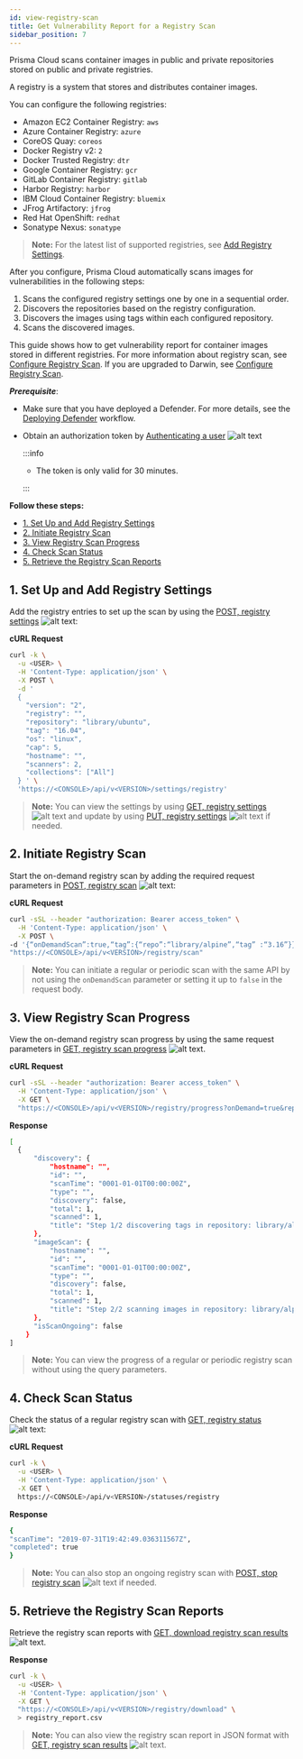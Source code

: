 ```yaml
---
id: view-registry-scan
title: Get Vulnerability Report for a Registry Scan
sidebar_position: 7
---
```


Prisma Cloud scans container images in public and private repositories stored on public and private registries.

A registry is a system that stores and distributes container images.

You can configure the following registries:

* Amazon EC2 Container Registry: `aws`
* Azure Container Registry: `azure`
* CoreOS Quay: `coreos`
* Docker Registry v2: `2`
* Docker Trusted Registry: `dtr`
* Google Container Registry: `gcr`
* GitLab Container Registry: `gitlab`
* Harbor Registry: `harbor`
* IBM Cloud Container Registry: `bluemix`
* JFrog Artifactory: `jfrog`
* Red Hat OpenShift: `redhat`
* Sonatype Nexus: `sonatype`

> **Note:** For the latest list of supported registries, see [Add Registry Settings](/prisma-cloud/api/cwpp/post-settings-registry/).

After you configure, Prisma Cloud automatically scans images for vulnerabilities in the following steps:

1. Scans the configured registry settings one by one in a sequential order.
2. Discovers the repositories based on the registry configuration.
3. Discovers the images using tags within each configured repository.
4. Scans the discovered images.

This guide shows how to get vulnerability report for container images stored in different registries. For more information about registry scan, see [Configure Registry Scan](https://docs.prismacloud.io/en/classic/compute-admin-guide/vulnerability-management/registry-scanning/configure-registry-scanning). If you are upgraded to Darwin, see [Configure Registry Scan](https://docs.prismacloud.io/en/enterprise-edition/content-collections/runtime-security/vulnerability-management/registry-scanning/configure-registry-scanning).

***Prerequisite***:

* Make sure that you have deployed a Defender. For more details, see the [Deploying Defender](/prisma-cloud/docs/cwpp/deploy-defenders/) workflow.

* Obtain an authorization token by [Authenticating a user](/prisma-cloud/api/cwpp/post-authenticate/) ![alt text](/icons/api-icon-pan-dev.svg)

  :::info

  - The token is only valid for 30 minutes.

  :::

**Follow these steps:**
- [1. Set Up and Add Registry Settings](#1-set-up-and-add-registry-settings)
- [2. Initiate Registry Scan](#2-initiate-registry-scan)
- [3. View Registry Scan Progress](#3-view-registry-scan-progress)
- [4. Check Scan Status](#4-check-scan-status)
- [5. Retrieve the Registry Scan Reports](#5-retrieve-the-registry-scan-reports)

## 1. Set Up and Add Registry Settings

Add the registry entries to set up the scan by using the [POST, registry settings](/prisma-cloud/api/cwpp/post-settings-registry/) ![alt text](/icons/api-icon-pan-dev.svg):

**cURL Request**
  ```bash
  curl -k \
    -u <USER> \
    -H 'Content-Type: application/json' \
    -X POST \
    -d '
    {
      "version": "2",
      "registry": "",
      "repository": "library/ubuntu",
      "tag": "16.04",
      "os": "linux",
      "cap": 5,
      "hostname": "",
      "scanners": 2,
      "collections": ["All"]
    } ' \
    'https://<CONSOLE>/api/v<VERSION>/settings/registry'
  ```

> **Note:** You can view the settings by using [GET, registry settings](/prisma-cloud/api/cwpp/get-settings-registry/) ![alt text](/icons/api-icon-pan-dev.svg) and update by using [PUT, registry settings](/prisma-cloud/api/cwpp/put-settings-registry/) ![alt text](/icons/api-icon-pan-dev.svg) if needed.

## 2. Initiate Registry Scan

Start the on-demand registry scan by adding the required request parameters in [POST, registry scan](/prisma-cloud/api/cwpp/post-registry-scan/) ![alt text](/icons/api-icon-pan-dev.svg):

**cURL Request**
  ```bash
  curl -sSL --header "authorization: Bearer access_token" \
    -H 'Content-Type: application/json' \
    -X POST \
  -d '{“onDemandScan”:true,“tag”:{“repo”:“library/alpine”,“tag” :“3.16”}}' \
  "https://<CONSOLE>/api/v<VERSION>/registry/scan"
  ```
> **Note:** You can initiate a regular or periodic scan with the same API by not using the `onDemandScan` parameter or setting it up to `false` in the request body. 


## 3. View Registry Scan Progress

View the on-demand registry scan progress by using the same request parameters in [GET, registry scan progress](/prisma-cloud/api/cwpp/get-registry-progress/) ![alt text](/icons/api-icon-pan-dev.svg).

**cURL Request**
  ```bash
  curl -sSL --header "authorization: Bearer access_token" \
    -H 'Content-Type: application/json' \
    -X GET \
    "https://<CONSOLE>/api/v<VERSION>/registry/progress?onDemand=true&repo=library/alpine&tag=3.16"
  ```

**Response**
  ```bash
  [
    {
        "discovery": {
            "hostname": "",
            "id": "",
            "scanTime": "0001-01-01T00:00:00Z",
            "type": "",
            "discovery": false,
            "total": 1,
            "scanned": 1,
            "title": "Step 1/2 discovering tags in repository: library/alpine, tag: 3.16"
        },
        "imageScan": {
            "hostname": "",
            "id": "",
            "scanTime": "0001-01-01T00:00:00Z",
            "type": "",
            "discovery": false,
            "total": 1,
            "scanned": 1,
            "title": "Step 2/2 scanning images in repository: library/alpine, tag: 3.16"
        },
        "isScanOngoing": false
      }
  ]
  ```
> **Note:** You can view the progress of a regular or periodic registry scan without using the query parameters.

## 4. Check Scan Status  

Check the status of a regular registry scan with [GET, registry status](/prisma-cloud/api/cwpp/get-statuses-registry/) ![alt text](/icons/api-icon-pan-dev.svg):

**cURL Request**
  ```bash
  curl -k \
    -u <USER> \
    -H 'Content-Type: application/json' \
    -X GET \
    https://<CONSOLE>/api/v<VERSION>/statuses/registry
  ```

**Response**
  ```bash
  {
  "scanTime": "2019-07-31T19:42:49.036311567Z",
  "completed": true
  }
  ```

> **Note:** You can also stop an ongoing registry scan with [POST, stop registry scan](/prisma-cloud/api/cwpp/post-registry-stop/) ![alt text](/icons/api-icon-pan-dev.svg) if needed.


## 5. Retrieve the Registry Scan Reports

Retrieve the registry scan reports with [GET, download registry scan results](/prisma-cloud/api/cwpp/get-registry-download/) ![alt text](/icons/api-icon-pan-dev.svg).

**Response**
  ```bash
  curl -k \
    -u <USER> \
    -H 'Content-Type: application/json' \
    -X GET \
    "https://<CONSOLE>/api/v<VERSION>/registry/download" \
    > registry_report.csv
  ```

> **Note:** You can also view the registry scan report in JSON format with [GET, registry scan results](/prisma-cloud/api/cwpp/get-registry/) ![alt text](/icons/api-icon-pan-dev.svg).
